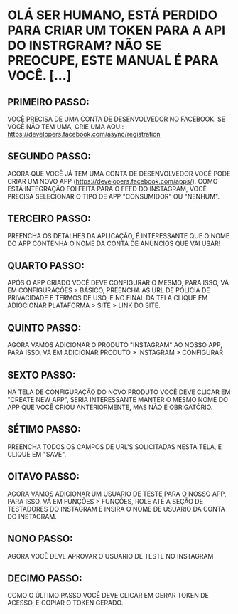 # OLÁ SER HUMANO, ESTÁ PERDIDO PARA CRIAR UM TOKEN PARA A API DO INSTRGRAM? NÃO SE PREOCUPE, ESTE MANUAL É PARA VOCÊ. [...]

## PRIMEIRO PASSO:
VOCÊ PRECISA DE UMA CONTA DE DESENVOLVEDOR NO FACEBOOK. SE VOCÊ NÃO TEM UMA, CRIE UMA AQUI: https://developers.facebook.com/async/registration

## SEGUNDO PASSO:
AGORA QUE VOCÊ JÁ TEM UMA CONTA DE DESENVOLVEDOR VOCÊ PODE CRIAR UM NOVO APP (https://developers.facebook.com/apps/), COMO ESTÁ INTEGRAÇÃO FOI FEITA PARA O
FEED DO INSTAGRAM, VOCÊ PRECISA SELECIONAR O TIPO DE APP "CONSUMIDOR" OU "NENHUM".

## TERCEIRO PASSO:
PREENCHA OS DETALHES DA APLICAÇÃO, É INTERESSANTE QUE O NOME DO APP CONTENHA O NOME DA CONTA DE ANÚNCIOS QUE VAI USAR!

## QUARTO PASSO:
APÓS O APP CRIADO VOCÊ DEVE CONFIGURAR O MESMO, PARA ISSO, VÁ EM CONFIGURAÇÕES > BÁSICO, PREENCHA AS URL DE POLICIA DE PRIVACIDADE E TERMOS DE USO, E NO FINAL DA TELA CLIQUE EM ADIOCIONAR PLATAFORMA > SITE > LINK DO SITE.

## QUINTO PASSO:
AGORA VAMOS ADICIONAR O PRODUTO "INSTAGRAM" AO NOSSO APP, PARA ISSO, VÁ EM ADICIONAR PRODUTO > INSTAGRAM > CONFIGURAR

## SEXTO PASSO:
NA TELA DE CONFIGURAÇÃO DO NOVO PRODUTO VOCÊ DEVE CLICAR EM "CREATE NEW APP", SERIA INTERESSANTE MANTER O MESMO NOME DO APP QUE VOCÊ CRIOU ANTERIORMENTE, MAS NÃO É OBRIGATÓRIO.

## SÉTIMO PASSO:
PREENCHA TODOS OS CAMPOS DE URL'S SOLICITADAS NESTA TELA, E CLIQUE EM "SAVE".

## OITAVO PASSO:
AGORA VAMOS ADICIONAR UM USUARIO DE TESTE PARA O NOSSO APP, PARA ISSO, VÁ EM FUNÇÕES > FUNÇÕES, ROLE ATÉ A SEÇÃO DE TESTADORES DO INSTAGRAM E INSIRA O NOME DE USUARIO DA CONTA DO INSTAGRAM.

## NONO PASSO:
AGORA VOCÊ DEVE APROVAR O USUARIO DE TESTE NO INSTAGRAM

## DECIMO PASSO:
COMO O ÚLTIMO PASSO VOCÊ DEVE CLICAR EM GERAR TOKEN DE ACESSO, E COPIAR O TOKEN GERADO.